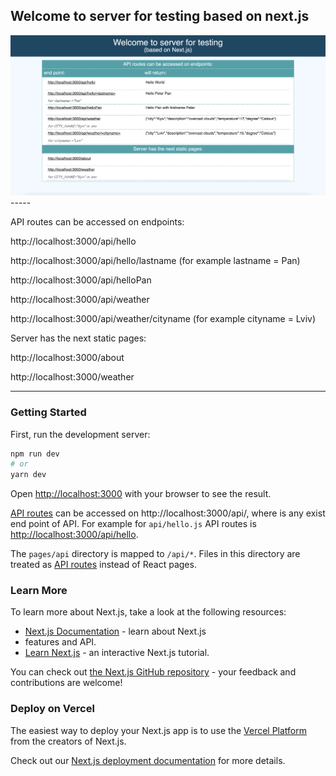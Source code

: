 ## Welcome to server for testing based on next.js

<img src="public/server-ui.png">
-----

API routes can be accessed on endpoints:

http://localhost:3000/api/hello

http://localhost:3000/api/hello/lastname (for example lastname = Pan)

http://localhost:3000/api/helloPan

http://localhost:3000/api/weather

http://localhost:3000/api/weather/cityname (for example cityname = Lviv)

Server has the next static pages:

http://localhost:3000/about

http://localhost:3000/weather

-----



### Getting Started

First, run the development server:

```bash
npm run dev
# or
yarn dev
```

Open [http://localhost:3000](http://localhost:3000) with your browser to see 
the result.

[API routes](https://nextjs.org/docs/api-routes/introduction) can be accessed 
on http://localhost:3000/api/<end-point>, where <end-point> is any exist end point of API. 
For example for `api/hello.js` API routes is  [http://localhost:3000/api/hello](http://localhost:3000/api/hello).

The `pages/api` directory is mapped to `/api/*`. Files in this directory are 
treated as [API routes](https://nextjs.org/docs/api-routes/introduction) 
instead of React pages.

### Learn More

To learn more about Next.js, take a look at the following resources:

- [Next.js Documentation](https://nextjs.org/docs) - learn about Next.js 
- features and API.
- [Learn Next.js](https://nextjs.org/learn) - an interactive Next.js tutorial.

You can check out 
[the Next.js GitHub repository](https://github.com/vercel/next.js/) - 
your feedback and contributions are welcome!

### Deploy on Vercel

The easiest way to deploy your Next.js app is to use the 
[Vercel Platform](https://vercel.com/new?utm_medium=default-template&filter=next.js&utm_source=create-next-app&utm_campaign=create-next-app-readme) 
from the creators of Next.js.

Check out our 
[Next.js deployment documentation](https://nextjs.org/docs/deployment) for more details.
